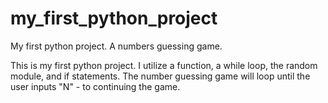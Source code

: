 # my_first_python_project
My first python project. A numbers guessing game.

This is my first python project.
I utilize a function, a while loop, the random module, and if statements.
The number guessing game will loop until the user inputs "N" - to continuing the game.
